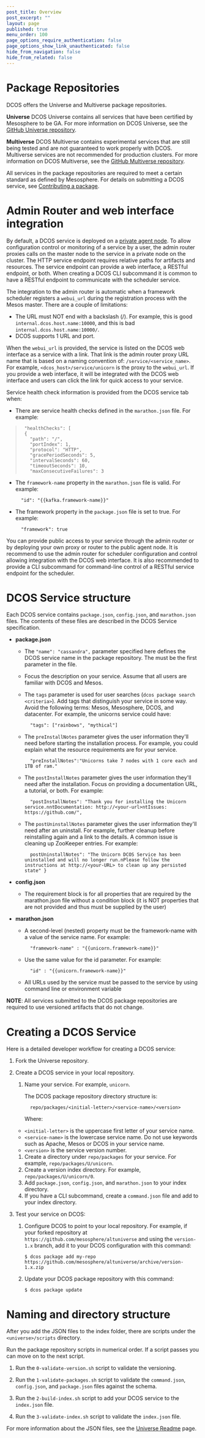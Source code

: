 ```yaml
---
post_title: Overview
post_excerpt: ""
layout: page
published: true
menu_order: 100
page_options_require_authentication: false
page_options_show_link_unauthenticated: false
hide_from_navigation: false
hide_from_related: false
---
```

<!-- ### <a name="integration"></a>DCOS Integration Points -->

<!--
There are a number of ways to extend the capabilities of the DCOS all of which center around datacenter services.  DCOS defines 2 types of services:

* **Native** - An Apache Mesos framework which requires registration with the `mesos-master`.
* **Non-Native** - A standard process that provides value to the cluster without an integration with Mesos. This seems like a standard user application deployed the distinction is this is an infrastructure service.

All of these services are deployed by Marathon and must be packaged and added to the DCOS package repository for deployment.  For Native applications, it is also possible to extend the CLI and web interface.  Non-Native service integration support is coming soon.  For the rest of this topic a native service is assumed.  All of these services require packaging and a service catalog.

 -->

# <a name="universe"></a>Package Repositories

DCOS offers the Universe and Multiverse package repositories.

**Universe** DCOS Universe contains all services that have been certified by Mesosphere to be GA. For more information on DCOS Universe, see the [GitHub Universe repository][1].

**Multiverse** DCOS Multiverse contains experimental services that are still being tested and are not guaranteed to work properly with DCOS. Multiverse services are not recommended for production clusters. For more information on DCOS Multiverse, see the [GitHub Multiverse repository][2].

All services in the package repositories are required to meet a certain standard as defined by Mesosphere. For details on submitting a DCOS service, see [Contributing a package][3].

# <a name="adminrouter"></a>Admin Router and web interface integration

By default, a DCOS service is deployed on a [private agent node][4]. To allow configuration control or monitoring of a service by a user, the admin router proxies calls on the master node to the service in a private node on the cluster. The HTTP service endpoint requires relative paths for artifacts and resources. The service endpoint can provide a web interface, a RESTful endpoint, or both. When creating a DCOS CLI subcommand it is common to have a RESTful endpoint to communicate with the scheduler service.

The integration to the admin router is automatic when a framework scheduler registers a `webui_url` during the registration process with the Mesos master. There are a couple of limitations:

*   The URL must NOT end with a backslash (/). For example, this is good `internal.dcos.host.name:10000`, and this is bad `internal.dcos.host.name:10000/`.
*   DCOS supports 1 URL and port.

When the `webui_url` is provided, the service is listed on the DCOS web interface as a service with a link. That link is the admin router proxy URL name that is based on a naming convention of: `/service/<service_name>`. For example, `<dcos_host>/service/unicorn` is the proxy to the `webui_url`. If you provide a web interface, it will be integrated with the DCOS web interface and users can click the link for quick access to your service.

Service health check information is provided from the DCOS service tab when:

*   There are service health checks defined in the `marathon.json` file. For example:

>      "healthChecks": [
>      {
>        "path": "/",
>        "portIndex": 1,
>        "protocol": "HTTP",
>        "gracePeriodSeconds": 5,
>        "intervalSeconds": 60,
>        "timeoutSeconds": 10,
>        "maxConsecutiveFailures": 3
>
>

*   The `framework-name` property in the `marathon.json` file is valid. For example:

          "id": "{{kafka.framework-name}}"


*   The framework property in the `package.json` file is set to true. For example:

          "framework": true


You can provide public access to your service through the admin router or by deploying your own proxy or router to the public agent node. It is recommend to use the admin router for scheduler configuration and control allowing integration with the DCOS web interface. It is also recommended to provide a CLI subcommand for command-line control of a RESTful service endpoint for the scheduler.

# DCOS Service structure

Each DCOS service contains `package.json`, `config.json`, and `marathon.json` files. The contents of these files are described in the DCOS Service specification.

<!-- This information should be replaced with link to service spec. JSH 11/23/15 -->

*   **package.json**

    *   The `"name": "cassandra",` parameter specified here defines the DCOS service name in the package repository. The must be the first parameter in the file.
    *   Focus the description on your service. Assume that all users are familiar with DCOS and Mesos.
    *   The `tags` parameter is used for user searches (`dcos package search <criteria>`). Add tags that distinguish your service in some way. Avoid the following terms: Mesos, Mesosphere, DCOS, and datacenter. For example, the unicorns service could have:

              "tags": ["rainbows", "mythical"]


    *   The `preInstallNotes` parameter gives the user information they'll need before starting the installation process. For example, you could explain what the resource requirements are for your service.

              "preInstallNotes":"Unicorns take 7 nodes with 1 core each and 1TB of ram."


    *   The `postInstallNotes` parameter gives the user information they'll need after the installation. Focus on providing a documentation URL, a tutorial, or both. For example:

              "postInstallNotes": "Thank you for installing the Unicorn service.nntDocumentation: http://<your-url>ntIssues: https://github.com/",


    *   The `postUninstallNotes` parameter gives the user information they'll need after an uninstall. For example, further cleanup before reinstalling again and a link to the details. A common issue is cleaning up ZooKeeper entries. For example:

              postUninstallNotes": "The Unicorn DCOS Service has been uninstalled and will no longer run.nPlease follow the instructions at http://<your-URL> to clean up any persisted state" }


*   **config.json**

    *   The requirement block is for all properties that are required by the marathon.json file without a condition block (it is NOT properties that are not provided and thus must be supplied by the user)

*   **marathon.json**

    *   A second-level (nested) property must be the framework-name with a value of the service name. For example:

              "framework-name" : "{{unicorn.framework-name}}"


    *   Use the same value for the id parameter. For example:

              "id" : "{{unicorn.framework-name}}"


    *   All URLs used by the service must be passed to the service by using command line or environment variable

**NOTE**: All services submitted to the DCOS package repositories are required to use versioned artifacts that do not change.

# Creating a DCOS Service

Here is a detailed developer workflow for creating a DCOS service:

1.  Fork the Universe repository.

2.  Create a DCOS service in your local repository.

    1.  Name your service. For example, `unicorn`.

        The DCOS package repository directory structure is:

              repo/packages/<initial-letter>/<service-name>/<version>


        Where:

    *   `<initial-letter>` is the uppercase first letter of your service name.
    *   `<service-name>` is the lowercase service name. Do not use keywords such as Apache, Mesos or DCOS in your service name.
    *   `<version>` is the service version number.
    1.  Create a directory under `repo/packages` for your service. For example, `repo/packages/U/unicorn`.
    2.  Create a version index directory. For example, `repo/packages/U/unicorn/0`.
    3.  Add `package.json`, `config.json`, and `marathon.json` to your index directory.
    4.  If you have a CLI subcommand, create a `command.json` file and add to your index directory.

3.  Test your service on DCOS:

    1.  Configure DCOS to point to your local repository. For example, if your forked repository at `https://github.com/mesosphere/altuniverse` and using the `version-1.x` branch, add it to your DCOS configuration with this command:

            $ dcos package add my-repo https://github.com/mesosphere/altuniverse/archive/version-1.x.zip


    2.  Update your DCOS package repository with this command:

            $ dcos package update


# Naming and directory structure

After you add the JSON files to the index folder, there are scripts under the `<universe>/scripts` directory.

Run the package repository scripts in numerical order. If a script passes you can move on to the next script.

1.  Run the `0-validate-version.sh` script to validate the versioning.

2.  Run the `1-validate-packages.sh` script to validate the `command.json`, `config.json`, and `package.json` files against the schema.

3.  Run the `2-build-index.sh` script to add your DCOS service to the `index.json` file.

4.  Run the `3-validate-index.sh` script to validate the `index.json` file.

For more information about the JSON files, see the [Universe Readme][1] page.

<!--
### <a name="dcoscli"></a>DCOS CLI

 The

command.json
schema
access the service endpoint

Developer notes:   There currently is no support for service dependencies

over riding the framework-name (service endpoint)?
-->

 [1]: https://github.com/mesosphere/universe
 [2]: https://github.com/mesosphere/multiverse
 [3]: https://github.com/mesosphere/universe#contributing-a-package
 [4]: /administration/dcosarchitecture/#scrollNav-2